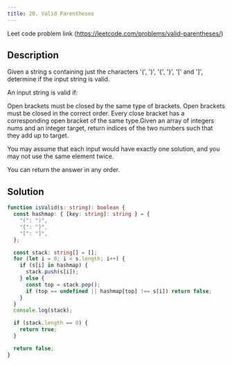 ```yaml
---
title: 20. Valid Parentheses
---
```


Leet code problem link (https://leetcode.com/problems/valid-parentheses/)

## Description

Given a string s containing just the characters '(', ')', '{', '}', '[' and ']', determine if the input string is valid.

An input string is valid if:

Open brackets must be closed by the same type of brackets.
Open brackets must be closed in the correct order.
Every close bracket has a corresponding open bracket of the same type.Given an array of integers nums and an integer target, return indices of the two numbers such that they add up to target.

You may assume that each input would have exactly one solution, and you may not use the same element twice.

You can return the answer in any order.

## Solution

```ts
function isValid(s: string): boolean {
  const hashmap: { [key: string]: string } = {
    "(": ")",
    "{": "}",
    "[": "]",
  };

  const stack: string[] = [];
  for (let i = 0; i < s.length; i++) {
    if (s[i] in hashmap) {
      stack.push(s[i]);
    } else {
      const top = stack.pop();
      if (top == undefined || hashmap[top] !== s[i]) return false;
    }
  }
  console.log(stack);

  if (stack.length == 0) {
    return true;
  }

  return false;
}
```
